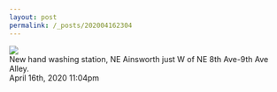 ```yaml
---
layout: post
permalink: /_posts/202004162304
---
```


<img src="/images/blog/615622605407404032.jpg"/>
<div class="caption">New hand washing station, NE Ainsworth just W of NE 8th Ave-9th Ave Alley.<br/>

 </div>

<div id="footer">
<span id="timestamp"> April 16th, 2020 11:04pm </span>
</div>
